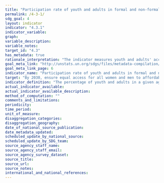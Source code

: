 ```yaml
---
title: "Participation rate of youth and adults in formal and non-formal education and training in the last 12 months, by sex"
permalink: /4-3-1/
sdg_goal: 4
layout: indicator
indicator: "4.3.1"
indicator_variable: 
graph: 
variable_description: 
variable_notes: 
target_id: "4.3"
has_metadata: true
rationale_interpretation: "The indicator measures youth and adults' access to education and training for a recent time period."
goal_meta_link: "http://unstats.un.org/sdgs/files/metadata-compilation/Metadata-Goal-4.pdf"
goal_meta_link_page: 6
indicator_name: "Participation rate of youth and adults in formal and non-formal education and training in the last 12 months, by sex"
target: "By 2030, ensure equal access for all women and men to affordable and quality technical, vocational and tertiary education, including university."
indicator_definition: "The percentage of youth and adults in a given age range (e.g. 15-24 years, 25-64 years etc.) participating in formal or non-formal education or training in a given time period (e.g. last 12 months). Ideally, the indicator should be disaggregated by types of programme such as TVET, tertiary education, adult education and other relevant types and cover both formal and non-formal programmes."
actual_indicator_available: 
actual_indicator_available_description: 
method_of_computation: ""
comments_and_limitations: 
periodicity: 
time_period: 
unit_of_measure: 
disaggregation_categories: 
disaggregation_geography: 
date_of_national_source_publication: 
date_metadata_updated: 
scheduled_update_by_national_source: 
scheduled_update_by_SDG_team: 
source_agency_staff_name: 
source_agency_staff_email: 
source_agency_survey_dataset: 
source_title: 
source_url: 
source_notes: 
international_and_national_references: 
---
```


